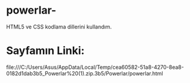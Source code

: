 # powerlar-
HTML5 ve CSS kodlama dillerini kullandım.
# Sayfamın Linki:
file:///C:/Users/Asus/AppData/Local/Temp/cea60582-51a8-4270-8ea8-0182d1dab3b5_Powerlar%20(1).zip.3b5/Powerlar/powerlar.html
